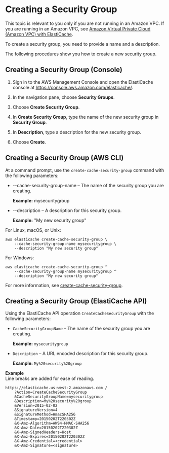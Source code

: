 # Creating a Security Group<a name="SecurityGroups.Creating"></a>

This topic is relevant to you only if you are not running in an Amazon VPC\. If you are running in an Amazon VPC, see [Amazon Virtual Private Cloud \(Amazon VPC\) with ElastiCache](AmazonVPC.md)\.

To create a security group, you need to provide a name and a description\.

The following procedures show you how to create a new security group\.

## Creating a Security Group \(Console\)<a name="SecurityGroups.Creating.CON"></a>

1. Sign in to the AWS Management Console and open the ElastiCache console at [ https://console\.aws\.amazon\.com/elasticache/](https://console.aws.amazon.com/elasticache/)\.

1. In the navigation pane, choose **Security Groups**\.

1. Choose **Create Security Group**\.

1. In **Create Security Group**, type the name of the new security group in **Security Group**\.

1. In **Description**, type a description for the new security group\. 

1. Choose **Create**\. 

## Creating a Security Group \(AWS CLI\)<a name="SecurityGroups.Creating.CLI"></a>

At a command prompt, use the `create-cache-security-group` command with the following parameters:

+ \-\-cache\-security\-group\-name – The name of the security group you are creating\.

  **Example:** mysecuritygroup

+ \-\-description – A description for this security group\.

  **Example:** "My new security group"

For Linux, macOS, or Unix:

```
aws elasticache create-cache-security-group \
    --cache-security-group-name mysecuritygroup \
    --description "My new security group"
```

For Windows:

```
aws elasticache create-cache-security-group ^
    --cache-security-group-name mysecuritygroup ^
    --description "My new security group"
```

For more information, see [create\-cache\-security\-group](http://docs.aws.amazon.com/cli/latest/reference/elasticache/create-cache-security-group.html)\.

## Creating a Security Group \(ElastiCache API\)<a name="SecurityGroups.Creating.API"></a>

Using the ElastiCache API operation `CreateCacheSecurityGroup` with the following parameters:

+ `CacheSecurityGroupName` – The name of the security group you are creating\.

  **Example:** `mysecuritygroup`

+ `Description` – A URL encoded description for this security group\.

  **Example:** `My%20security%20group`

**Example**  
Line breaks are added for ease of reading\.  

```
https://elasticache.us-west-2.amazonaws.com /
    ?Action=CreateCacheSecurityGroup
    &CacheSecurityGroupName=mysecuritygroup
    &Description=My%20security%20group   
    &Version=2015-02-02   
    &SignatureVersion=4
    &SignatureMethod=HmacSHA256
    &Timestamp=20150202T220302Z
    &X-Amz-Algorithm=AWS4-HMAC-SHA256
    &X-Amz-Date=20150202T220302Z
    &X-Amz-SignedHeaders=Host
    &X-Amz-Expires=20150202T220302Z
    &X-Amz-Credential=<credential>
    &X-Amz-Signature=<signature>
```
